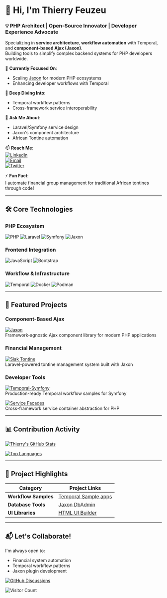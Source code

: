 # 👋 Hi, I'm Thierry Feuzeu

### 💡 PHP Architect | Open-Source Innovator | Developer Experience Advocate
Specializing in **service architecture**, **workflow automation** with Temporal, and **component-based Ajax (Jaxon)**.  
Building tools to simplify complex backend systems for PHP developers worldwide.

🔭 **Currently Focused On**:  
- Scaling [Jaxon](https://github.com/jaxon-php) for modern PHP ecosystems  
- Enhancing developer workflows with Temporal  

🌱 **Deep Diving Into**:  
- Temporal workflow patterns  
- Cross-framework service interoperability  

💬 **Ask Me About**:  
- Laravel/Symfony service design  
- Jaxon's component architecture  
- African Tontine automation  

📫 **Reach Me**:  
[![LinkedIn](https://img.shields.io/badge/LinkedIn-0077B5?logo=linkedin)](https://www.linkedin.com/in/thierry-feuzeu/)  
[![Email](https://img.shields.io/badge/Email-D14836?logo=gmail)](mailto:thierry.feuzeu@gmail.com)  
[![Twitter](https://img.shields.io/badge/Twitter-1DA1F2?logo=twitter)](https://twitter.com/Ti_Aya)

⚡ **Fun Fact**:  
I automate financial group management for traditional African tontines through code!

---

## 🛠️ Core Technologies

### **PHP Ecosystem**
![PHP](https://img.shields.io/badge/PHP-777BB4?logo=php&logoColor=white)
![Laravel](https://img.shields.io/badge/Laravel-FF2D20?logo=laravel&logoColor=white)
![Symfony](https://img.shields.io/badge/Symfony-000000?logo=symfony&logoColor=white)
![Jaxon](https://img.shields.io/badge/Jaxon-Component_Ajax-8DD6F9?logo=php)

### **Frontend Integration**
![JavaScript](https://img.shields.io/badge/JavaScript-F7DF1E?logo=javascript&logoColor=black)
![Bootstrap](https://img.shields.io/badge/Bootstrap-7952B3?logo=bootstrap&logoColor=white)

### **Workflow & Infrastructure**
![Temporal](https://img.shields.io/badge/Temporal-Durable_Workflows-5BC0EB?logo=kubernetes)
![Docker](https://img.shields.io/badge/Docker-2496ED?logo=docker&logoColor=white)
![Podman](https://img.shields.io/badge/Podman-892CA0?logo=podman&logoColor=white)

---

## 🚀 Featured Projects

### **Component-Based Ajax**
[![Jaxon](https://github-readme-stats.vercel.app/api/pin/?username=jaxon-php&repo=jaxon-core&theme=radical)](https://github.com/jaxon-php/jaxon-php)  
Framework-agnostic Ajax component library for modern PHP applications

### **Financial Management**
[![Siak Tontine](https://github-readme-stats.vercel.app/api/pin/?username=lagdo&repo=tontine&theme=radical)](https://github.com/lagdo/tontine)  
Laravel-powered tontine management system built with Jaxon

### **Developer Tools**
[![Temporal-Symfony](https://github-readme-stats.vercel.app/api/pin/?username=feuzeu&repo=temporal-symfony-samples&theme=radical)](https://github.com/feuzeu/temporal-symfony-samples)  
Production-ready Temporal workflow samples for Symfony

[![Service Facades](https://github-readme-stats.vercel.app/api/pin/?username=lagdo&repo=facades&theme=radical)](https://github.com/facades/facades)  
Cross-framework service container abstraction for PHP

---

## 📊 Contribution Activity

[![Thierry's GitHub Stats](https://github-readme-stats.vercel.app/api?username=feuzeu&show_icons=true&theme=radical&hide_border=true&include_all_commits=true)](https://github.com/feuzeu)

[![Top Languages](https://github-readme-stats.vercel.app/api/top-langs/?username=feuzeu&layout=compact&theme=radical&hide_border=true&langs_count=6)](https://github.com/feuzeu)

---

## 🌟 Project Highlights

| Category       | Project Links |
|----------------|---------------|
| **Workflow Samples** | [Temporal Sample apps](https://github.com/feuzeu/temporal-symfony-samples) |
| **Database Tools** | [Jaxon DbAdmin](https://github.com/lagdo/dbadmin-mono) |
| **UI Libraries** | [HTML UI Builder](https://github.com/lagdo/ui-builder-mono) |

---

## 📬 Let's Collaborate!
I'm always open to:
- Financial system automation
- Temporal workflow patterns
- Jaxon plugin development

[![GitHub Discussions](https://img.shields.io/badge/GitHub_Discussions-181717?logo=github)](https://github.com/jaxon-php/jaxon-php/discussions)

![Visitor Count](https://komarev.com/ghpvc/?username=feuzeu&color=blueviolet&style=flat)
